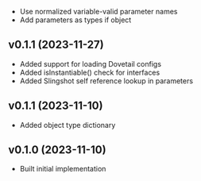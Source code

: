 * Use normalized variable-valid parameter names
* Add parameters as types if object

## v0.1.1 (2023-11-27)
* Added support for loading Dovetail configs
* Added isInstantiable() check for interfaces
* Added Slingshot self reference lookup in parameters

## v0.1.1 (2023-11-10)
* Added object type dictionary

## v0.1.0 (2023-11-10)
* Built initial implementation
